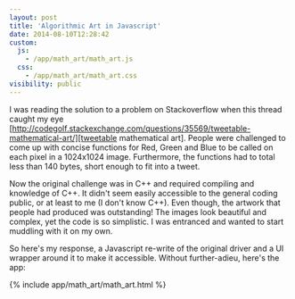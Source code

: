 ```yaml
---
layout: post
title: 'Algorithmic Art in Javascript'
date: 2014-08-10T12:28:42
custom:
  js:
    - /app/math_art/math_art.js
  css:
    - /app/math_art/math_art.css
visibility: public
---
```


I was reading the solution to a problem on Stackoverflow when this thread caught my eye [http://codegolf.stackexchange.com/questions/35569/tweetable-mathematical-art/][tweetable mathematical art]. People were challenged to come up with concise functions for Red, Green and Blue to be called on each pixel in a 1024x1024 image. Furthermore, the functions had to total less than 140 bytes, short enough to fit into a tweet.<!--break-->

Now the original challenge was in C++ and required compiling and knowledge of C++. It didn't seem easily accessible to the general coding public, or at least to me (I don't know C++). Even though, the artwork that people had produced was outstanding! The images look beautiful and complex, yet the code is so simplistic. I was entranced and wanted to start muddling with it on my own.

So here's my response, a Javascript re-write of the original driver and a UI wrapper around it to make it accessible. Without further-adieu, here's the app:

{% include app/math_art/math_art.html %}

[tweetable mathematical art]: http://codegolf.stackexchange.com/questions/35569/tweetable-mathematical-art/
